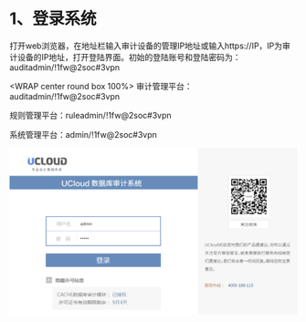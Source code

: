 

# 1、登录系统

打开web浏览器，在地址栏输入审计设备的管理IP地址或输入https://IP，IP为审计设备的IP地址，打开登陆界面。初始的登陆账号和登陆密码为：auditadmin/\!1fw@2soc\#3vpn

<WRAP center round box 100%> 审计管理平台：auditadmin/\!1fw@2soc\#3vpn

规则管理平台：ruleadmin/\!1fw@2soc\#3vpn

系统管理平台：admin/\!1fw@2soc\#3vpn </WRAP>

![](/images/operation/manage/登录.png)
